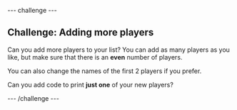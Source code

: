 --- challenge ---

## Challenge: Adding more players
Can you add more players to your list? You can add as many players as you like, but make sure that there is an __even__ number of players.

You can also change the names of the first 2 players if you prefer.

Can you add code to print __just one__ of your new players?

--- /challenge ---